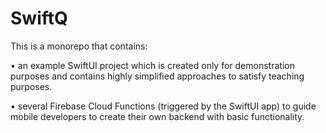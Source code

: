 # SwiftQ

This is a monorepo that contains:

• an example SwiftUI project which is created only for demonstration purposes and contains highly simplified approaches to satisfy teaching purposes.

• several Firebase Cloud Functions (triggered by the SwiftUI app) to guide mobile developers to create their own backend with basic functionality.
